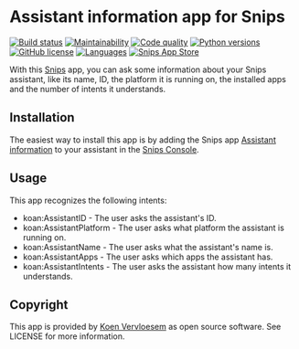 # Assistant information app for Snips

[![Build status](https://api.travis-ci.com/koenvervloesem/snips-app-assistant-information.svg?branch=master)](https://travis-ci.com/koenvervloesem/snips-app-assistant-information) [![Maintainability](https://api.codeclimate.com/v1/badges/1e58b5f63edc5d98f6d7/maintainability)](https://codeclimate.com/github/koenvervloesem/snips-app-assistant-information/maintainability) [![Code quality](https://api.codacy.com/project/badge/Grade/34eb8497da8c4f4cb8a70de5568ab837)](https://www.codacy.com/app/koenvervloesem/snips-app-assistant-information) [![Python versions](https://img.shields.io/badge/python-3.5|3.6|3.7-blue.svg)](https://www.python.org) [![GitHub license](https://img.shields.io/github/license/koenvervloesem/snips-app-assistant-information.svg)](https://github.com/koenvervloesem/snips-app-assistant-information/blob/master/LICENSE) [![Languages](https://img.shields.io/badge/i18n-en-brown.svg)](https://github.com/koenvervloesem/snips-app-assistant-information/tree/master/translations) [![Snips App Store](https://img.shields.io/badge/snips-app-blue.svg)](TODO)

With this [Snips](https://snips.ai/) app, you can ask some information about your Snips assistant, like its name, ID, the platform it is running on, the installed apps and the number of intents it understands.

## Installation

The easiest way to install this app is by adding the Snips app [Assistant information](TODO) to your assistant in the [Snips Console](https://console.snips.ai).

## Usage

This app recognizes the following intents:

*   koan:AssistantID - The user asks the assistant's ID.
*   koan:AssistantPlatform - The user asks what platform the assistant is running on.
*   koan:AssistantName - The user asks what the assistant's name is.
*   koan:AssistantApps - The user asks which apps the assistant has.
*   koan:AssistantIntents - The user asks the assistant how many intents it understands.

## Copyright

This app is provided by [Koen Vervloesem](mailto:koen@vervloesem.eu) as open source software. See LICENSE for more information.
